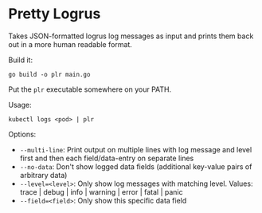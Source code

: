 # Pretty Logrus

Takes JSON-formatted logrus log messages as input and prints them back out in a more human readable format.

Build it:
```shell
go build -o plr main.go
```

Put the `plr` executable somewhere on your PATH.

Usage:
```shell
kubectl logs <pod> | plr
```

Options:
- `--multi-line`: Print output on multiple lines with log message and level first and then each field/data-entry on separate lines
- `--no-data`: Don't show logged data fields (additional key-value pairs of arbitrary data)
- `--level=<level>`: Only show log messages with matching level. Values: trace | debug | info | warning | error | fatal | panic
- `--field=<field>`: Only show this specific data field
